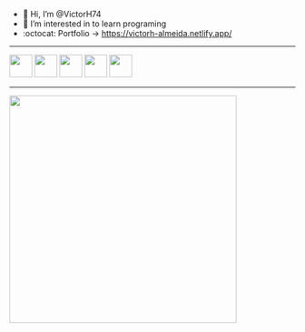 - 👋 Hi, I’m @VictorH74
- 👀 I’m interested in to learn programing
- :octocat: Portfolio -> https://victorh-almeida.netlify.app/

<hr>

<div>
  <img width="40em" src="https://cdn.jsdelivr.net/gh/devicons/devicon/icons/python/python-original.svg" />
  <img width="40em" src="https://cdn.jsdelivr.net/gh/devicons/devicon/icons/typescript/typescript-original.svg" />    
  <img width="40em" src="https://cdn.jsdelivr.net/gh/devicons/devicon/icons/react/react-original.svg" />
  <img width="40em" src="https://cdn.jsdelivr.net/gh/devicons/devicon/icons/django/django-plain.svg" />
  <img width="40em" src="https://cdn.jsdelivr.net/gh/devicons/devicon/icons/nodejs/nodejs-original.svg" />
</div>

<hr>

<img height="400em" src="https://github-readme-stats.vercel.app/api/top-langs/?username=VictorH74&langs_count=8&theme=chartreuse-dark"/>

